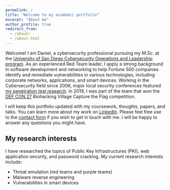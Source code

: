```yaml
---
permalink: /
title: "Welcome to my academic portfolio"
excerpt: "About me"
author_profile: true
redirect_from:
  - /about/
  - /about.html
---
```


Welcome! I am Daniel, a cybersecurity professional pursuing my M.Sc. at the [University of San Diego Cybersecurity Operations and Leadership program](https://www.sandiego.edu/). As an experienced Red Team leader, I apply a strong background in software development and networking to help Fortune 500 companies identify and remediate vulnerabilities in various technologies, including corporate networks, applications, and smart devices. Working in the Cybersecurity field since 2006, major local security conferences featured [my penetration test research](https://danielcmarques.github.io/talks/). In 2019, I was part of the team that won the [DEF CON 27](https://www.defcon.org/) Biohacking Village Capture the Flag competition.  

I will keep this portfolio updated with my coursework, thoughts, papers, and talks. You can learn more about my work on [LinkedIn](https://www.linkedin.com/in/danielcmarques/). Please feel free use to the [contact form](https://danielcmarques.github.io/contact/) if you wish to get in touch with me. I will be happy to answer any questions you might have.  


## My research interests
I have researched the topics of Public Key Infrastructures (PKI), web application security, and password cracking. My current research interests include:
* Threat emulation (red teams and purple teams)
* Malware reverse engineering
* Vulnerabilities in smart devices
